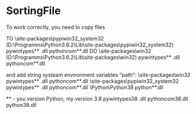 # SortingFile

To work correctly, you need to copy files

TO \site-packages\pypiwin32_system32  (D:\Programms\Python3.6.2\Lib\site-packages\pypiwin32_system32) pywintypes** .dll pythoncom**.dll
DO \site-packages\win32 (D:\Programms\Python3.6.2\Lib\site-packages\win32) pywintypes** .dll pythoncom**.dll

and add string systeam  environment variables "path":
\site-packages\win32  pywintypes** .dll pythoncom**.dll
\site-packages\pypiwin32_system32  pywintypes** .dll pythoncom**.dll
\Python\Python38  python**.dll


** - you version Python, my version 3.8  pywintypes38 .dll pythoncom38.dll python38.dll
